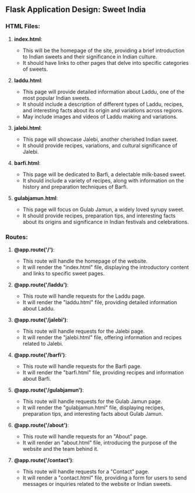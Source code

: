 ## Flask Application Design: Sweet India

### HTML Files:

1. **index.html**:
   - This will be the homepage of the site, providing a brief introduction to Indian sweets and their significance in Indian culture.
   - It should have links to other pages that delve into specific categories of sweets.

2. **laddu.html**:
   - This page will provide detailed information about Laddu, one of the most popular Indian sweets.
   - It should include a description of different types of Laddu, recipes, and interesting facts about its origin and variations across regions.
   - May include images and videos of Laddu making and variations.

3. **jalebi.html**:
   - This page will showcase Jalebi, another cherished Indian sweet.
   - It should provide recipes, variations, and cultural significance of Jalebi.

4. **barfi.html**:
   - This page will be dedicated to Barfi, a delectable milk-based sweet.
   - It should include a variety of recipes, along with information on the history and preparation techniques of Barfi.

5. **gulabjamun.html**:
   - This page will focus on Gulab Jamun, a widely loved syrupy sweet.
   - It should provide recipes, preparation tips, and interesting facts about its origins and significance in Indian festivals and celebrations.

### Routes:

1. **@app.route('/')**:
   - This route will handle the homepage of the website.
   - It will render the "index.html" file, displaying the introductory content and links to specific sweet pages.

2. **@app.route('/laddu')**:
   - This route will handle requests for the Laddu page.
   - It will render the "laddu.html" file, providing detailed information about Laddu.

3. **@app.route('/jalebi')**:
   - This route will handle requests for the Jalebi page.
   - It will render the "jalebi.html" file, offering information and recipes related to Jalebi.

4. **@app.route('/barfi')**:
   - This route will handle requests for the Barfi page.
   - It will render the "barfi.html" file, providing recipes and information about Barfi.

5. **@app.route('/gulabjamun')**:
   - This route will handle requests for the Gulab Jamun page.
   - It will render the "gulabjamun.html" file, displaying recipes, preparation tips, and interesting facts about Gulab Jamun.

6. **@app.route('/about')**:
   - This route will handle requests for an "About" page.
   - It will render an "about.html" file, introducing the purpose of the website and the team behind it.

7. **@app.route('/contact')**:
   - This route will handle requests for a "Contact" page.
   - It will render a "contact.html" file, providing a form for users to send messages or inquiries related to the website or Indian sweets.